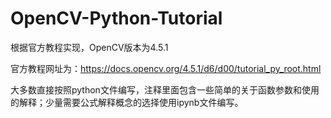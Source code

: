 # OpenCV-Python-Tutorial
根据官方教程实现，OpenCV版本为4.5.1

官方教程网址为：https://docs.opencv.org/4.5.1/d6/d00/tutorial_py_root.html

大多数直接按照python文件编写，注释里面包含一些简单的关于函数参数和使用的解释；少量需要公式解释概念的选择使用ipynb文件编写。